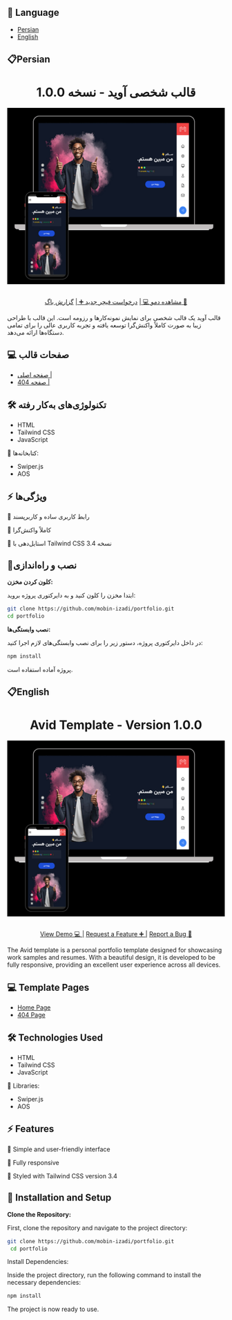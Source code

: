 ## 📄 Language
- [Persian](#Persian)
- [English](#English)

## 📋Persian
<h1 align="center">قالب شخصی آوید - نسخه 1.0.0</h1>
<img align="center" src="public/images/readme-img.jpg"/>
<br/>
<br/>
<div align="center">

 [مشاهده دمو 💻 |](https://mobin-izadi.github.io/portfolio/public)
 [درخواست فیچر جدید ➕ |](https://github.com/mobin-izadi/portfolio/issues)
 [گزارش باگ 🤝](https://github.com/mobin-izadi/portfolio/issues)
</div>

<p>قالب آوید یک قالب شخصی برای نمایش نمونه‌کارها و رزومه است. این قالب با طراحی زیبا به صورت کاملاً واکنش‌گرا توسعه یافته و تجربه کاربری عالی را برای تمامی دستگاه‌ها ارائه می‌دهد.</p>

## 💻 صفحات قالب
- [صفحه اصلی  |](https://mobin-izadi.github.io/portfolio/public)
- [صفحه 404  |](https://mobin-izadi.github.io/portfolio/public/pages/404.html)

## 🛠️ تکنولوژی‌های به‌کار رفته
- HTML
- Tailwind CSS
- JavaScript

🔗 کتابخانه‌ها:
- Swiper.js
- AOS

## ⚡️ ویژگی‌ها
🤩 رابط کاربری ساده و کاربرپسند

📱 کاملاً واکنش‌گرا

🎨 استایل‌دهی با Tailwind CSS نسخه 3.4



## 🚀نصب و راه‌اندازی

 **کلون کردن مخزن:**

   ابتدا مخزن را کلون کنید و به دایرکتوری پروژه بروید:

   ```bash
   git clone https://github.com/mobin-izadi/portfolio.git
   cd portfolio
   ```

**نصب وابستگی‌ها:**
   

در داخل دایرکتوری پروژه، دستور زیر را برای نصب وابستگی‌های لازم اجرا کنید:

```bash
npm install
```

پروژه آماده استفاده است.


## 📋English
<h1 align="center">Avid Template - Version 1.0.0</h1>
<img align="center" src="public/images/readme-img.jpg"/>
<br/>
<br/>
<div align="center">

 [View Demo 💻 |](https://mobin-izadi.github.io/portfolio/public)
 [Request a Feature ➕ |](https://github.com/mobin-izadi/portfolio/issues)
 [Report a Bug 🤝](https://github.com/mobin-izadi/portfolio/issues)
</div>

<p>The Avid template is a personal portfolio template designed for showcasing work samples and resumes. With a beautiful design, it is developed to be fully responsive, providing an excellent user experience across all devices.</p>

## 💻 Template Pages
- [Home Page](https://mobin-izadi.github.io/portfolio/public)
- [404 Page](https://mobin-izadi.github.io/portfolio/public/pages/404.html)

## 🛠️ Technologies Used
- HTML
- Tailwind CSS
- JavaScript

🔗 Libraries:
- Swiper.js
- AOS

## ⚡️ Features
🤩 Simple and user-friendly interface

📱 Fully responsive

🎨 Styled with Tailwind CSS version 3.4

## 🚀 Installation and Setup

**Clone the Repository:**

First, clone the repository and navigate to the project directory:

```bash
git clone https://github.com/mobin-izadi/portfolio.git
 cd portfolio
```
Install Dependencies:

Inside the project directory, run the following command to install the necessary dependencies:

```bash
npm install
```
The project is now ready to use.




